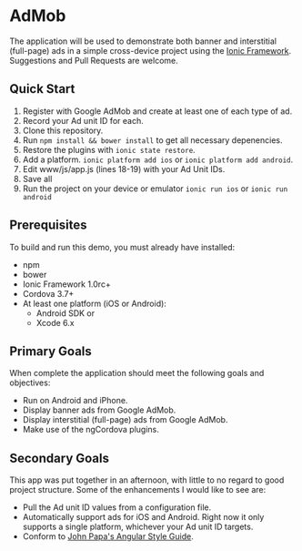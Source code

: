 # AdMob 
The application will be used to demonstrate both banner and interstitial (full-page) ads in a simple cross-device 
project using the [Ionic Framework](http://ionicframework.com/). 
Suggestions and Pull Requests are welcome.

## Quick Start

1. Register with Google AdMob and create at least one of each type of ad. 
1. Record your Ad unit ID for each.
1. Clone this repository.
1. Run `npm install && bower install` to get all necessary depenencies.
1. Restore the plugins with `ionic state restore`.
1. Add a platform. `ionic platform add ios` or `ionic platform add android`.
1. Edit www/js/app.js (lines 18-19) with your Ad Unit IDs.
1. Save all
1. Run the project on your device or emulator `ionic run ios` or `ionic run android`

## Prerequisites
To build and run this demo, you must already have installed:

 * npm
 * bower
 * Ionic Framework 1.0rc+
 * Cordova 3.7+
 * At least one platform (iOS or Android):
     * Android SDK or
     * Xcode 6.x
 
## Primary Goals
When complete the application should meet the following goals and objectives:

 * Run on Android and iPhone.
 * Display banner ads from Google AdMob.
 * Display interstitial (full-page) ads from Google AdMob.
 * Make use of the ngCordova plugins.

## Secondary Goals
This app was put together in an afternoon, with little to no regard to good project structure. Some of the enhancements
I would like to see are:

 * Pull the Ad unit ID values from a configuration file.
 * Automatically support ads for iOS and Android. Right now it only supports a single platform,
 whichever your Ad unit ID targets.
 * Conform to [John Papa's Angular Style Guide](https://github.com/johnpapa/angular-styleguide).
 
